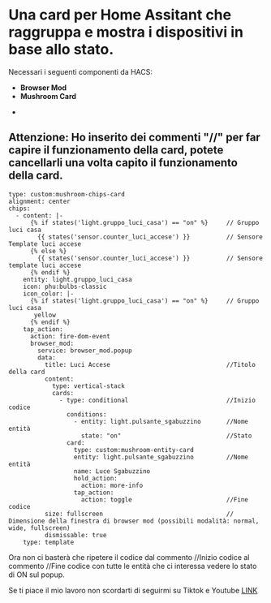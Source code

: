 # **Una card per Home Assitant che raggruppa e mostra i dispositivi in base allo stato.**

Necessari i seguenti componenti da HACS:
  - **Browser Mod**
  - **Mushroom Card**


*
## Attenzione: Ho inserito dei commenti "//" per far capire il funzionamento della card, potete cancellarli una volta capito il funzionamento della card.

```
type: custom:mushroom-chips-card
alignment: center
chips:
  - content: |-
      {% if states('light.gruppo_luci_casa') == "on" %}     // Gruppo luci casa
        {{ states('sensor.counter_luci_accese') }}          // Sensore Template luci accese 
      {% else %}
        {{ states('sensor.counter_luci_accese') }}          // Sensore template luci accese 
      {% endif %}
    entity: light.gruppo_luci_casa
    icon: phu:bulbs-classic
    icon_color: |-
      {% if states('light.gruppo_luci_casa') == "on" %}     // Gruppo luci casa
       yellow 
      {% endif %}
    tap_action:
      action: fire-dom-event
      browser_mod:
        service: browser_mod.popup
        data:
          title: Luci Accese                                //Titolo della card
          content:
            type: vertical-stack
            cards:
              - type: conditional                           //Inizio codice
                conditions:
                  - entity: light.pulsante_sgabuzzino       //Nome entità 
                    state: "on"                             //Stato
                card:
                  type: custom:mushroom-entity-card
                  entity: light.pulsante_sgabuzzino         //Nome entità 
                  name: Luce Sgabuzzino
                  hold_action:
                    action: more-info
                  tap_action:
                    action: toggle                          //Fine codice
          size: fullscreen                                  // Dimensione della finestra di browser mod (possibili modalità: normal, wide, fullscreen)
          dismissable: true
    type: template
```

Ora non ci basterà che ripetere il codice dal commento //Inizio codice al commento //Fine codice con tutte le entità che ci interessa vedere lo stato di ON sul popup.

Se ti piace il mio lavoro non scordarti di seguirmi su Tiktok e Youtube [LINK](https://linktr.ee/lotablet)

